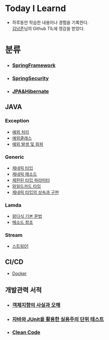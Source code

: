 # Today I Learnd

- 하루동안 학습한 내용이나 경험을 기록한다.  
  [김남준](https://github.com/namjunemy/TIL)님의 Github TIL에 영감을 받았다.

# 분류

- ### [SpringFramework](Spring%20MVC/README.md)

- ### [SpringSecurity](SpringSecurity/README.md)

- ### [JPA&Hibernate](JPA&Hibernate/README.md)

## JAVA

### Exception

- [예외 처리](https://github.com/JooHyukGallagher/TIL/blob/master/Java/Exception/%EC%98%88%EC%99%B8%EC%B2%98%EB%A6%AC.md)
- [예외클래스](https://github.com/JooHyukGallagher/TIL/blob/master/Java/Exception/%EC%98%88%EC%99%B8%20%ED%81%B4%EB%9E%98%EC%8A%A4.md)
- [예외 발생 및 회피](https://github.com/JooHyukGallagher/TIL/blob/master/Java/Exception/%EC%98%88%EC%99%B8%20%EB%B0%9C%EC%83%9D%20%EB%B0%8F%20%ED%9A%8C%ED%94%BC.md)

### Generic

- [제네릭 타입](https://github.com/JooHyukGallagher/TIL/blob/master/Java/Generic/%EC%A0%9C%EB%84%A4%EB%A6%AD%20%ED%83%80%EC%9E%85.md)
- [제네릭 메소드](https://github.com/JooHyukGallagher/TIL/blob/master/Java/Generic/%EC%A0%9C%EB%84%A4%EB%A6%AD%20%EB%A9%94%EC%86%8C%EB%93%9C.md)
- [제한된 타입 파라미터](https://github.com/JooHyukGallagher/TIL/blob/master/Java/Generic/%EC%A0%9C%ED%95%9C%EB%90%9C%20%ED%83%80%EC%9E%85%20%ED%8C%8C%EB%9D%BC%EB%AF%B8%ED%84%B0.md)
- [와일드카드 타입](https://github.com/JooHyukGallagher/TIL/blob/master/Java/Generic/%EC%99%80%EC%9D%BC%EB%93%9C%EC%B9%B4%EB%93%9C%20%ED%83%80%EC%9E%85.md)
- [제네릭 타입의 상속과 구현](https://github.com/JooHyukGallagher/TIL/blob/master/Java/Generic/%EC%A0%9C%EB%84%A4%EB%A6%AD%20%ED%83%80%EC%9E%85%EC%9D%98%20%EC%83%81%EC%86%8D%EA%B3%BC%20%EA%B5%AC%ED%98%84.md)

### Lamda

- [람다식 기본 문법](https://github.com/JooHyukGallagher/TIL/blob/master/Java/Lamda/%EB%9E%8C%EB%8B%A4%EC%8B%9D%20%EA%B8%B0%EB%B3%B8%20%EB%AC%B8%EB%B2%95.md)
- [메소드 참조](https://github.com/JooHyukGallagher/TIL/blob/master/Java/Lamda/%EB%A9%94%EC%86%8C%EB%93%9C%20%EC%B0%B8%EC%A1%B0.md)

### Stream

- [스트림01](https://github.com/JooHyukGallagher/TIL/blob/master/Java/Stream/%EC%8A%A4%ED%8A%B8%EB%A6%BC.md)

## CI/CD
- [Docker]()

## 개발관력 서적

- ### [객체지향의 사실과 오해](/books/The%20Essence%20of%20Object-Orientation/README.md)
- ### [자바와 JUnit을 활용한 실용주의 단위 테스트](/books/자바와%20Junit을%20활용한%20실용주의%20단위%20테스트/README.md)
- ### [Clean Code](books/CleanCode/summary.md)
